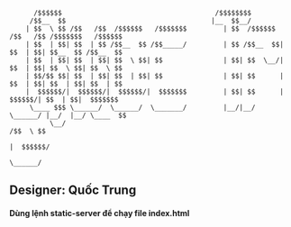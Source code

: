 
		  /$$$$$$                                      /$$$$$$$$                                     
		 /$$__  $$                                    |__  $$__/                                     
		| $$  \ $$ /$$   /$$  /$$$$$$   /$$$$$$$         | $$  /$$$$$$  /$$   /$$ /$$$$$$$   /$$$$$$ 
		| $$  | $$| $$  | $$ /$$__  $$ /$$_____/         | $$ /$$__  $$| $$  | $$| $$__  $$ /$$__  $$
		| $$  | $$| $$  | $$| $$  \ $$| $$               | $$| $$  \__/| $$  | $$| $$  \ $$| $$  \ $$
		| $$/$$ $$| $$  | $$| $$  | $$| $$               | $$| $$      | $$  | $$| $$  | $$| $$  | $$
		|  $$$$$$/|  $$$$$$/|  $$$$$$/|  $$$$$$$         | $$| $$      |  $$$$$$/| $$  | $$|  $$$$$$$
		 \____ $$$ \______/  \______/  \_______/         |__/|__/       \______/ |__/  |__/ \____  $$
			  \__/                                                                          /$$  \ $$
																						   |  $$$$$$/
																							\______/ 

## Designer: Quốc Trung

#### Dùng lệnh static-server để chạy file index.html